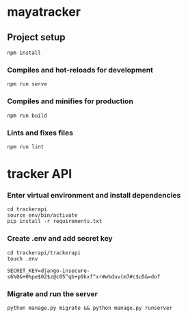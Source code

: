 # mayatracker

## Project setup
```
npm install
```

### Compiles and hot-reloads for development
```
npm run serve
```

### Compiles and minifies for production
```
npm run build
```

### Lints and fixes files
```
npm run lint
```

# tracker API

### Enter virtual environment and install dependencies
```
cd trackerapi 
source env/bin/activate
pip install -r requirements.txt
```

### Create .env and add secret key
```
cd trackerapi/trackerapi
touch .env

SECRET_KEY=django-insecure-s6%0&+0%pe$02$z@c05^qb+p9kxf^xr#w%duv(m7#c$u5&=dof
```

### Migrate and run the server
```
python manage.py migrate && python manage.py runserver
```
